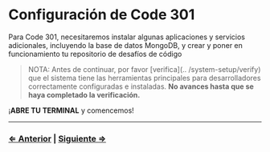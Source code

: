 ﻿# Configuración de Code 301

Para Code 301, necesitaremos instalar algunas aplicaciones y servicios adicionales, incluyendo la base de datos MongoDB, y crear y poner en funcionamiento tu repositorio de desafíos de código

> NOTA: Antes de continuar, por favor [verifica](.. /system-setup/verify) que el sistema tiene las herramientas principales para desarrolladores correctamente configuradas e instaladas. **No avances hasta que se haya completado la verificación.**

¡**ABRE TU TERMINAL** y comencemos!

---

### [⇐ Anterior](./README) | [Siguiente ⇒](./1-database)
